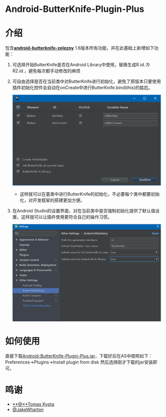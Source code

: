 # Android-ButterKnife-Plugin-Plus

# 介绍

包含[**android-butterknife-zelezny**](https://github.com/avast/android-butterknife-zelezny) 1.6版本所有功能，并在此基础上新增如下功能：

1. 可选择开始ButterKnife是否在Android Library中使用，替换生成R.id.*为R2.id.*，避免每次都手动修改的麻烦

2. 可自由选择是否在当前类中对ButterKnife进行初始化，避免了原版本只要使用插件初始化控件会自动在onCreate中进行ButterKnife.bind(this)的尴尬。

   ![1](img/1.png)

   - 这样就可以在基类中进行ButterKnife的初始化，不必要每个类中都要初始化，对开发框架的搭建更加方便。

3. 在Android Studio的设置界面，对在当前类中是否强制初始化提供了默认值设置，这样就可以让插件使用更符合自己的操作习惯。

   ![2](img/2.png)

# 如何使用

直接下载[Android-ButterKnife-Plugin-Plus.jar](https://raw.githubusercontent.com/OriginalLove/Android-ButterKnife-Plugin-Plus/master/Android-ButterKnife-Plugin-Plus.jar)，下载好后在AS中按照如下：Preferences->Plugins->Install plugin from disk 然后选择刚才下载的jar安装即可。

# 鸣谢

* [**@**Tomas Kypta](https://github.com/avast/android-butterknife-zelezny) 
* [@JakeWharton](https://github.com/JakeWharton/butterknife)



